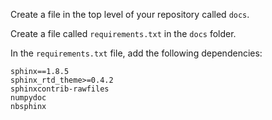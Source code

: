Create a file in the top level of your repository called `docs`.

Create a file called `requirements.txt` in the `docs` folder. 

In the `requirements.txt` file, add the following dependencies: 
  
    sphinx==1.8.5
    sphinx_rtd_theme>=0.4.2
    sphinxcontrib-rawfiles
    numpydoc
    nbsphinx

